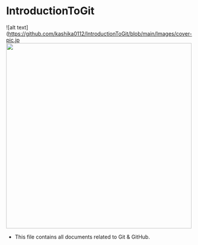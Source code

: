 # IntroductionToGit
![alt text](https://github.com/kashika0112/IntroductionToGit/blob/main/Images/cover-pic.jp
<img src="https://github.com/kashika0112/IntoductionToGit/blob/main/Images/cover-pic.jpeg" width=500>

- This file contains all documents related to Git & GitHub.

